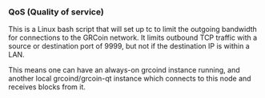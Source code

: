 ### QoS (Quality of service)

This is a Linux bash script that will set up tc to limit the outgoing bandwidth for connections to the GRCoin network. It limits outbound TCP traffic with a source or destination port of 9999, but not if the destination IP is within a LAN.

This means one can have an always-on grcoind instance running, and another local grcoind/grcoin-qt instance which connects to this node and receives blocks from it.

